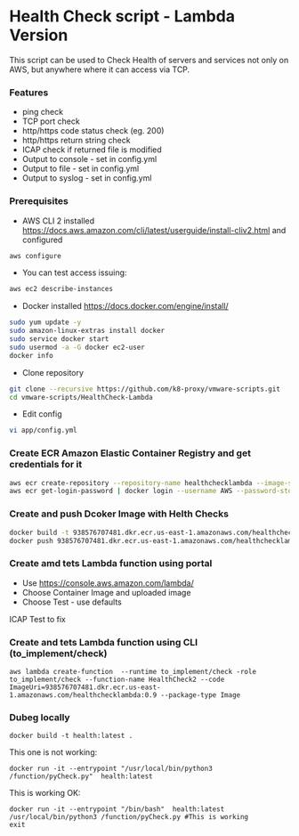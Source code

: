 # Health Check script - Lambda Version

This script can be used to Check Health of servers and services not only on AWS, but anywhere where it can access via TCP.


### Features 
* ping check
* TCP port check
* http/https code status check (eg. 200)
* http/https return string check
* ICAP check if returned file is modified
* Output to console - set in config.yml
* Output to file - set in config.yml
* Output to syslog - set in config.yml

### Prerequisites
* AWS CLI 2 installed https://docs.aws.amazon.com/cli/latest/userguide/install-cliv2.html and configured

```bash
aws configure
```

* You can test access issuing:
```bash
aws ec2 describe-instances
```

* Docker installed https://docs.docker.com/engine/install/

```bash
sudo yum update -y
sudo amazon-linux-extras install docker
sudo service docker start
sudo usermod -a -G docker ec2-user
docker info
```

* Clone repository

```bash
git clone --recursive https://github.com/k8-proxy/vmware-scripts.git
cd vmware-scripts/HealthCheck-Lambda
```

* Edit config

```bash
vi app/config.yml
```


### Create ECR Amazon Elastic Container Registry and get credentials for it

```bash
aws ecr create-repository --repository-name healthchecklambda --image-scanning-configuration scanOnPush=false
aws ecr get-login-password | docker login --username AWS --password-stdin 938576707481.dkr.ecr.us-east-1.amazonaws.com
```

### Create and push Dcoker Image with Helth Checks

```bash
docker build -t 938576707481.dkr.ecr.us-east-1.amazonaws.com/healthchecklambda:0.9 .
docker push 938576707481.dkr.ecr.us-east-1.amazonaws.com/healthchecklambda:0.9
```

### Create amd tets Lambda function using portal

* Use https://console.aws.amazon.com/lambda/
* Choose Container Image and uploaded image
* Choose Test - use defaults

ICAP Test to fix 

### Create and tets Lambda function using CLI (to_implement/check)
```
aws lambda create-function  --runtime to_implement/check -role to_implement/check --function-name HealthCheck2 --code ImageUri=938576707481.dkr.ecr.us-east-1.amazonaws.com/healthchecklambda:0.9 --package-type Image
```

### Dubeg locally
```
docker build -t health:latest .
```

This one is not working:

```
docker run -it --entrypoint "/usr/local/bin/python3 /function/pyCheck.py"  health:latest
```

This is working OK:

```
docker run -it --entrypoint "/bin/bash"  health:latest
/usr/local/bin/python3 /function/pyCheck.py #This is working
exit
```
